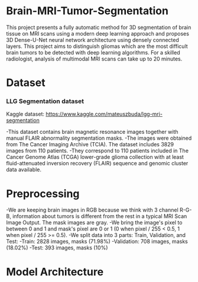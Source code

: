 # Brain-MRI-Tumor-Segmentation
This project presents a fully automatic method for 3D segmentation of brain tissue on MRI scans using a modern deep learning approach and proposes 3D Dense-U-Net neural network architecture using densely connected layers.
This project aims to distinguish gliomas which are the most difficult brain tumors to be detected with deep learning algorithms. For a skilled radiologist, analysis of multimodal MRI scans can take up to 20 minutes.

# Dataset
### LLG Segmentation dataset
Kaggle dataset: https://www.kaggle.com/mateuszbuda/lgg-mri-segmentation

  -This dataset contains brain magnetic resonance images together with manual FLAIR abnormality segmentation masks.
  -The images were obtained from The Cancer Imaging Archive (TCIA). The dataset includes 3829 images from 110 patients.
  -They correspond to 110 patients included in The Cancer Genome Atlas (TCGA) lower-grade glioma collection with at least fluid-attenuated inversion recovery (FLAIR) sequence and genomic cluster data available.

# Preprocessing

  -We are keeping brain images in RGB because we think with 3 channel R-G-B, information about tumors is different from the rest in a typical MRI Scan Image Output. The mask images are gray.
  -We bring the image's pixel to between 0 and 1 and mask's pixel are 0 or 1 (0 when pixel / 255 < 0.5, 1 when pixel / 255 >= 0.5).
  -We split data into 3 parts: Train, Validation, and Test:
    -Train: 2828 images, masks (71.98%)
    -Validation: 708 images, masks (18.02%)
    -Test: 393 images, masks (10%)
    
# Model Architecture
